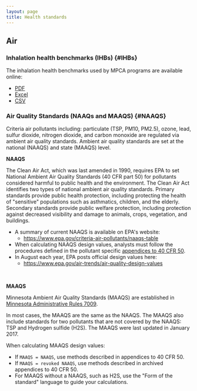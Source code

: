 ```yaml
---
layout: page
title: Health standards
---
```



## Air

### Inhalation health benchmarks (IHBs) {#IHBs}

The inhalation health benchmarks used by MPCA programs are available online:

- [PDF](https://www.pca.state.mn.us/sites/default/files/aq9-28.pdf) 
- [Excel](https://www.pca.state.mn.us/sites/default/files/aq9-22.xlsm)
- [CSV](https://raw.githubusercontent.com/MPCA-air/health-values/master/Inhalation_Health_Benchmarks(IHBs).csv)


### Air Quality Standards (NAAQs and MAAQS) {#NAAQS}
Criteria air pollutants including: particulate (TSP, PM10, PM2.5), ozone, lead, sulfur dioxide, nitrogen dioxide, and carbon monoxide are regulated via ambient air quality standards. Ambient air quality standards are set at the national (NAAQS) and state (MAAQS) level. 


__NAAQS__

The Clean Air Act, which was last amended in 1990, requires EPA to set National Ambient Air Quality Standards (40 CFR part 50) for pollutants considered harmful to public health and the environment. The Clean Air Act identifies two types of national ambient air quality standards. Primary standards provide public health protection, including protecting the health of "sensitive" populations such as asthmatics, children, and the elderly. Secondary standards provide public welfare protection, including protection against decreased visibility and damage to animals, crops, vegetation, and buildings.

- A summary of current NAAQS is available on EPA's website:
    - https://www.epa.gov/criteria-air-pollutants/naaqs-table
- When calculating NAAQS design values, analysts must follow the procedures defined in the pollutant specific [appendices to 40 CFR 50](https://www.ecfr.gov/cgi-bin/text-idx?SID=c118ce8b63f65737a282c4281a59abf0&mc=true&node=pt40.2.50&rgn=div5).
- In August each year, EPA posts official design values here: 
   - https://www.epa.gov/air-trends/air-quality-design-values

<br>


__MAAQS__

Minnesota Ambient Air Quality Standards (MAAQS) are established in [Minnesota Administrative Rules 7009](https://www.revisor.mn.gov/rules?id=7009&keyword_type=all&keyword=7009&keyword_sg=rule&redirect=0).

In most cases, the MAAQS are the same as the NAAQS. The MAAQS also include standards for two pollutants that are not covered by the NAAQS: TSP and Hydrogen sulfide (H2S). The MAAQS were last updated in January 2017.

When calculating MAAQS design values:

- If `MAAQS = NAAQS`, use methods described in appendices to 40 CFR 50.
- If `MAAQS = revoked NAAQS`, use methods described in archived appendices to 40 CFR 50.
- For MAAQS without a NAAQS, such as H2S, use the "Form of the standard" language to guide your calculations.  

